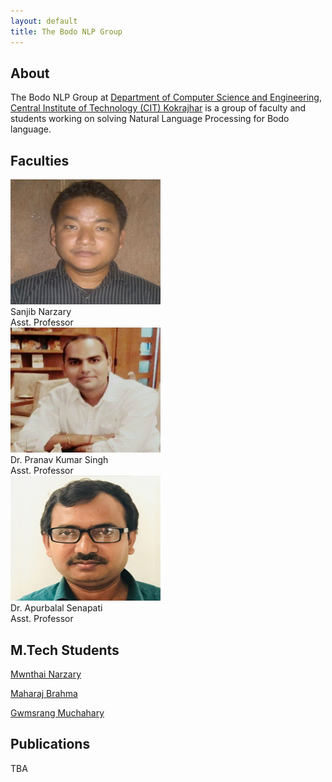 ```yaml
---
layout: default
title: The Bodo NLP Group
---
```


## About
The Bodo NLP Group at [Department of Computer Science and Engineering](https://cit.ac.in/departments/cse/academic), [Central Institute of Technology (CIT) Kokrajhar](https://cit.ac.in) is a group of faculty and students working on solving Natural Language Processing for Bodo language.


## Faculties
<div>
    <div class="wrapper">
        <div class="wrapper-item">
            <img src="assets/images/faculties/1562139467.jpg" href="" width="240" height="200">
            <div class="faculty">
                <p class="faculty-name" style="margin: 0">Sanjib Narzary</p>
                <p class="faculty-designation" style="margin: 0">Asst. Professor</p>
            </div>
        </div>
        <div class="wrapper-item">
            <img src="assets/images/faculties/1565672925.jpg" href="" width="240" height="200">
            <div class="faculty">
                <p class="faculty-name" style="margin: 0">Dr. Pranav Kumar Singh</p>
                <p class="faculty-designation" style="margin: 0">Asst. Professor</p>
            </div>
        </div>
        <div class="wrapper-item">
            <img src="assets/images/faculties/1562139497.jpg" href="" width="240" height="200">
            <div class="faculty">
                <p class="faculty-name" style="margin: 0">Dr. Apurbalal Senapati</p>
                <p class="faculty-designation" style="margin: 0">Asst. Professor</p>
            </div>
        </div>
    </div>
</div>

## M.Tech Students
<div>
    <div class="wrapper">
        <div class="wrapper-item">
            <div class="student">
                <p class="student-name">
                    <a href="https://mwnthai.github.io">Mwnthai Narzary</a>
                </p>
            </div>
        </div>
        <div class="wrapper-item">
            <div class="student">
                <p class="student-name">
                    <a href="https://scholar.google.com/citations?user=g-i3MXwAAAAJ">Maharaj Brahma</a>
                </p>
            </div>
        </div>
        <div class="wrapper-item">
            <div class="student">
                <p class="student-name">
                    <a href="https://scholar.google.co.in/citations?user=fhlRD7gAAAAJ">Gwmsrang Muchahary</a>
                </p>
            </div>
        </div>
    </div>
</div>

## Publications
TBA